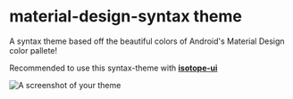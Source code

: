 # material-design-syntax theme

A syntax theme based off the beautiful colors of Android's Material Design color pallete!

Recommended to use this syntax-theme with [<b>isotope-ui</b>](https://atom.io/themes/isotope-ui)

![A screenshot of your theme](https://f.cloud.github.com/assets/69169/2289498/4c3cb0ec-a009-11e3-8dbd-077ee11741e5.gif)
